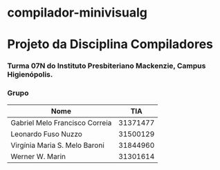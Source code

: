 # compilador-minivisualg

# Projeto da Disciplina Compiladores
### Turma 07N do Instituto Presbiteriano Mackenzie, Campus Higienópolis.

### Grupo

| Nome | TIA |
| ------------- | ------------- |
| Gabriel Melo Francisco Correia  |  31371477  |
|  Leonardo Fuso Nuzzo   |  31500129  |
|  Virgínia Maria S. Melo Baroni    | 31844960  |
|  Werner W. Marin    |  31301614  |